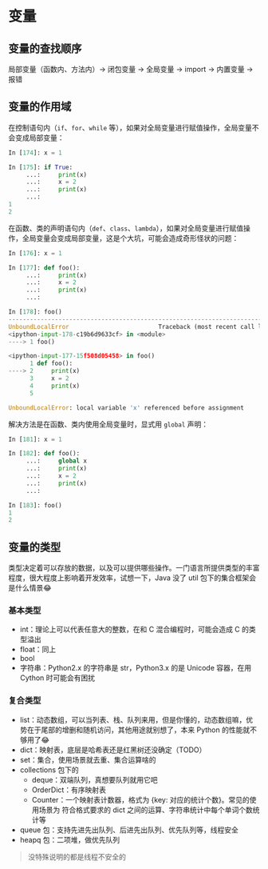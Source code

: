 # 变量

## 变量的查找顺序

局部变量（函数内、方法内）-> 闭包变量 -> 全局变量 -> import -> 内置变量 -> 报错

## 变量的作用域

在控制语句内（`if`、`for`、`while` 等），如果对全局变量进行赋值操作，全局变量不会变成局部变量：

```python
In [174]: x = 1

In [175]: if True:
     ...:     print(x)
     ...:     x = 2
     ...:     print(x)
     ...:
1
2
```

在函数、类的声明语句内（`def`、`class`、`lambda`），如果对全局变量进行赋值操作，全局变量会变成局部变量，这是个大坑，可能会造成奇形怪状的问题：

```python
In [176]: x = 1

In [177]: def foo():
     ...:     print(x)
     ...:     x = 2
     ...:     print(x)
     ...:

In [178]: foo()
---------------------------------------------------------------------------
UnboundLocalError                         Traceback (most recent call last)
<ipython-input-178-c19b6d9633cf> in <module>
----> 1 foo()

<ipython-input-177-15f508d05458> in foo()
      1 def foo():
----> 2     print(x)
      3     x = 2
      4     print(x)
      5

UnboundLocalError: local variable 'x' referenced before assignment
```

解决方法是在函数、类内使用全局变量时，显式用 `global` 声明：

```python
In [181]: x = 1

In [182]: def foo():
     ...:     global x
     ...:     print(x)
     ...:     x = 2
     ...:     print(x)
     ...:

In [183]: foo()
1
2
```

## 变量的类型

类型决定着可以存放的数据，以及可以提供哪些操作。一门语言所提供类型的丰富程度，很大程度上影响着开发效率，试想一下，Java 没了 util 包下的集合框架会是什么情景😂

### 基本类型

- int：理论上可以代表任意大的整数，在和 C 混合编程时，可能会造成 C 的类型溢出
- float：同上
- bool
- 字符串：Python2.x 的字符串是 str，Python3.x 的是 Unicode 容器，在用 Cython 时可能会有困扰

### 复合类型

- list：动态数组，可以当列表、栈、队列来用，但是你懂的，动态数组嘛，优势在于尾部的增删和随机访问，其他用途就别想了，本来 Python 的性能就不够用了😂
- dict：映射表，底层是哈希表还是红黑树还没确定（TODO）
- set：集合，使用场景就去重、集合运算啥的
- collections 包下的
    - deque：双端队列，真想要队列就用它吧
    - OrderDict：有序映射表
    - Counter：一个映射表计数器，格式为 {key: 对应的统计个数}。常见的使用场景为 符合格式要求的 dict 之间的运算、字符串统计中每个单词个数统计等
- queue 包：支持先进先出队列、后进先出队列、优先队列等，线程安全
- heapq 包：二项堆，做优先队列

> 没特殊说明的都是线程不安全的
